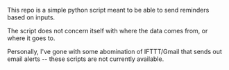 This repo is a simple python script meant to be able to send reminders based on inputs.

The script does not concern itself with where the data comes from, or where it goes to.

Personally, I've gone with some abomination of IFTTT/Gmail that sends out email alerts -- these scripts are not currently available.